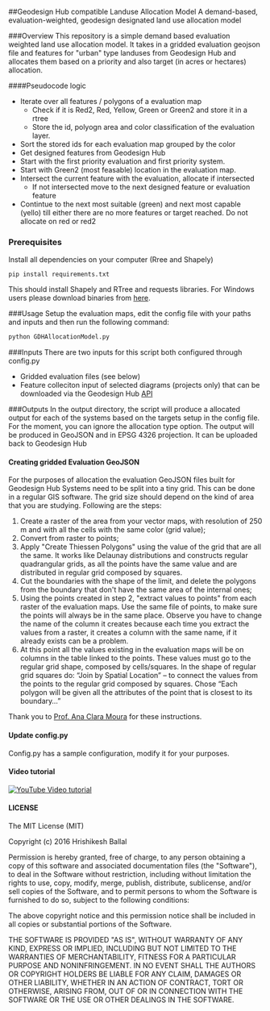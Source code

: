 ##Geodesign Hub compatible Landuse Allocation Model
A demand-based, evaluation-weighted, geodesign designated land use allocation model

###Overview
This repository is a simple demand based evaluation weighted land use allocation model. It takes in a gridded evaluation geojson file and features for "urban" type landuses from Geodesign Hub and allocates them based on a priority and also target (in acres or hectares) allocation. 

####Pseudocode logic
- Iterate over all features / polygons of a evaluation map
  - Check if it is Red2, Red, Yellow, Green or Green2 and store it in a rtree
  - Store the id, polyogn area and color classification of the evaluation layer.
- Sort the stored ids for each evaluation map grouped by the color
- Get designed features from Geodesign Hub
- Start with the first priority evaluation and first priority system.
- Start with Green2 (most feasable) location in the evaluation map. 
- Intersect the current feature with the evaluation, allocate if intersected
  - If not intersected move to the next designed feature or evaluation feature
- Contintue to the next most suitable (green) and next most capable (yello) till either there are no more features or target reached. Do not allocate on red or red2 


### Prerequisites
Install all dependencies on your computer (Rree and Shapely)
```
pip install requirements.txt
```
This should install Shapely and RTree and requests libraries. For Windows users please download binaries from [here](http://www.lfd.uci.edu/~gohlke/pythonlibs/).

###Usage
Setup the evaluation maps, edit the config file with your paths and inputs and then run the following command:
```python
python GDHAllocationModel.py
```

###Inputs
There are two inputs for this script both configured through config.py
- Gridded evaluation files (see below)
- Feature colleciton input of selected diagrams (projects only) that can be downloaded via the Geodesign Hub [API](http://www.geodesignsupport.com/kb/get-methods/)

###Outputs
In the output directory, the script will produce a allocated output for each of the systems based on the targets setup in the config file. For the moment, you can ignore the allocation type option. The output will be produced in GeoJSON and in EPSG 4326 projection. It can be uploaded back to Geodesign Hub

#### Creating gridded Evaluation GeoJSON
For the purposes of allocation the evaluation GeoJSON files built for Geodesign Hub Systems need to be split into a tiny grid. This can be done in a regular GIS software. The grid size should depend on the kind of area that you are studying. Following are the steps: 

1. Create a raster of the area from your vector maps, with resolution of 250 m and with all the cells with the same color (grid value);
2. Convert from raster to points;
3. Apply "Create Thiessen Polygons" using the value of the grid that are all the same. It works like Delaunay distributions and constructs regular quadrangular grids, as all the points have the same value and are distributed in regular grid composed by squares.
4. Cut the boundaries with the shape of the limit, and delete the polygons from the boundary that don't have the same area of the internal ones;
5. Using the points created in step 2, "extract values to points" from each raster of the evaluation maps. Use the same file of points, to make sure the points will always be in the same place. Observe you have to change the name of the column it creates because each time you extract the values from a raster, it creates a column with the same name, if it already exists can be a problem.
6. At this point all the values existing in the evaluation maps will be on columns in the table linked to the points. These values must go to the regular grid shape, composed by cells/squares. In the shape of regular grid squares do: “Join by Spatial Location” – to connect the values from the points to the regular grid composed by squares. Chose “Each polygon will be given all the attributes of the point that is closest to its boundary…”

Thank you to [Prof. Ana Clara Moura](http://geoproea.arq.ufmg.br/equipe/prof-ana-clara-mourao-moura) for these instructions. 

#### Update config.py
Config.py has a sample configuration, modify it for your purposes. 

#### Video tutorial
[![YouTube Video tutorial](http://i.imgur.com/3KNhYft.png)](https://www.youtube.com/watch?v=QFbOM5T2eQQ)

#### LICENSE
The MIT License (MIT)

Copyright (c) 2016 Hrishikesh Ballal

Permission is hereby granted, free of charge, to any person obtaining a copy of this software and associated documentation files (the "Software"), to deal in the Software without restriction, including without limitation the rights to use, copy, modify, merge, publish, distribute, sublicense, and/or sell copies of the Software, and to permit persons to whom the Software is furnished to do so, subject to the following conditions:

The above copyright notice and this permission notice shall be included in all copies or substantial portions of the Software.

THE SOFTWARE IS PROVIDED "AS IS", WITHOUT WARRANTY OF ANY KIND, EXPRESS OR IMPLIED, INCLUDING BUT NOT LIMITED TO THE WARRANTIES OF MERCHANTABILITY, FITNESS FOR A PARTICULAR PURPOSE AND NONINFRINGEMENT. IN NO EVENT SHALL THE AUTHORS OR COPYRIGHT HOLDERS BE LIABLE FOR ANY CLAIM, DAMAGES OR OTHER LIABILITY, WHETHER IN AN ACTION OF CONTRACT, TORT OR OTHERWISE, ARISING FROM, OUT OF OR IN CONNECTION WITH THE SOFTWARE OR THE USE OR OTHER DEALINGS IN THE SOFTWARE.
